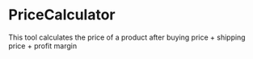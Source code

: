# PriceCalculator
This tool calculates the price of a product after buying price + shipping price + profit margin
